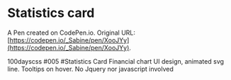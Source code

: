 # Statistics card

A Pen created on CodePen.io. Original URL: [https://codepen.io/_Sabine/pen/XooJYy](https://codepen.io/_Sabine/pen/XooJYy).

100dayscss #005
#Statistics Card
Financial chart UI design, animated svg line. Tooltips on hover. No Jquery nor javascript involved
